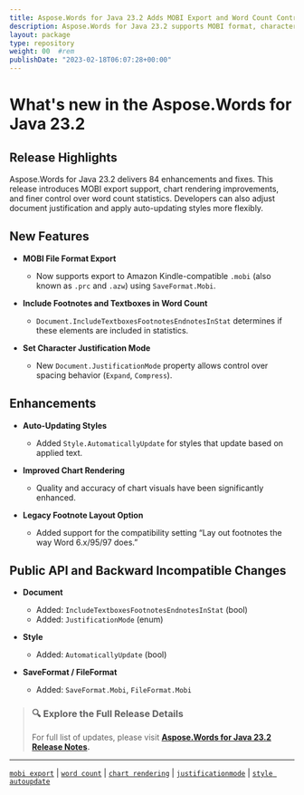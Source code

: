 ```yaml
---
title: Aspose.Words for Java 23.2 Adds MOBI Export and Word Count Control
description: Aspose.Words for Java 23.2 supports MOBI format, character spacing adjustments, new word count options, and improved chart rendering.
layout: package
type: repository
weight: 00	#rem
publishDate: "2023-02-18T06:07:28+00:00"
---
```


# What's new in the Aspose.Words for Java 23.2

## Release Highlights

Aspose.Words for Java 23.2 delivers 84 enhancements and fixes. This release introduces MOBI export support, chart rendering improvements, and finer control over word count statistics. Developers can also adjust document justification and apply auto-updating styles more flexibly.

## New Features

- **MOBI File Format Export**
  - Now supports export to Amazon Kindle-compatible `.mobi` (also known as `.prc` and `.azw`) using `SaveFormat.Mobi`.

- **Include Footnotes and Textboxes in Word Count**
  - `Document.IncludeTextboxesFootnotesEndnotesInStat` determines if these elements are included in statistics.

- **Set Character Justification Mode**
  - New `Document.JustificationMode` property allows control over spacing behavior (`Expand`, `Compress`).

## Enhancements

- **Auto-Updating Styles**
  - Added `Style.AutomaticallyUpdate` for styles that update based on applied text.

- **Improved Chart Rendering**
  - Quality and accuracy of chart visuals have been significantly enhanced.

- **Legacy Footnote Layout Option**
  - Added support for the compatibility setting “Lay out footnotes the way Word 6.x/95/97 does.”

## Public API and Backward Incompatible Changes

- **Document**
  - Added: `IncludeTextboxesFootnotesEndnotesInStat` (bool)
  - Added: `JustificationMode` (enum)

- **Style**
  - Added: `AutomaticallyUpdate` (bool)

- **SaveFormat / FileFormat**
  - Added: `SaveFormat.Mobi`, `FileFormat.Mobi`

> ### 🔍 Explore the Full Release Details
>
> For full list of updates, please visit **[Aspose.Words for Java 23.2 Release Notes](https://releases.aspose.com/words/java/release-notes/2023/aspose-words-for-java-23-2-release-notes/).**

---

[`mobi export`](https://search.aspose.com/q/mobi-export.html) | [`word count`](https://search.aspose.com/q/word-count.html) | [`chart rendering`](https://search.aspose.com/q/chart-rendering.html) | [`justificationmode`](https://search.aspose.com/q/justificationmode.html) | [`style autoupdate`](https://search.aspose.com/q/style-autoupdate.html)
